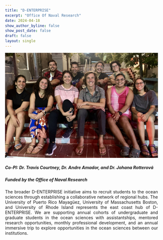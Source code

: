 ```yaml
---
title: "D-ENTERPRISE"
excerpt: "Office Of Naval Research"
date: 2024-04-18
show_author_byline: false
show_post_date: false
draft: false
layout: single
---
```


<div style="text-align: center;">
<img src="featured-hex.png" width="600"> 
</div>

<div style="text-align: justify;">

##### Co-PI: Dr. Travis Courtney, Dr. Andre Amador, and Dr. Johana Rotterová
##### Funded by the Office of Naval Research

The broader D-ENTERPRISE initiative aims to recruit students to the ocean sciences through establishing a collaborative network of regional hubs. The University of Puerto Rico Mayagüez, University of Massachusetts Boston, and University of Rhode Island represents the east coast hub of D-ENTERPRISE. We are supporting annual cohorts of undergraduate and graduate students in the ocean sciences with assistantships, mentored research opportunities, monthly professional development, and an annual immersive trip to explore opportunities in the ocean sciences between our institutions.  

</div>